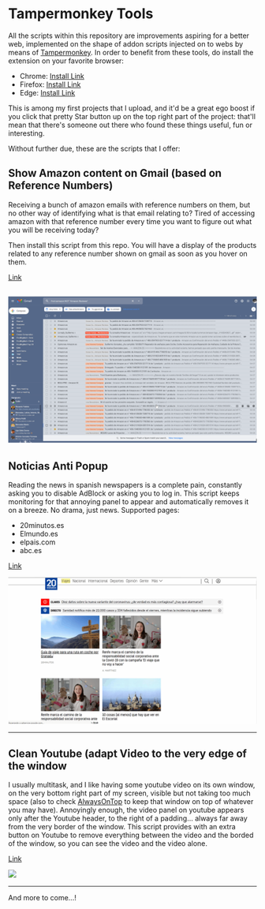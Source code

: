 # Tampermonkey Tools
All the scripts within this repository are improvements aspiring for a better web, implemented on the shape of addon scripts injected on to webs by means of [Tampermonkey](https://en.wikipedia.org/wiki/Tampermonkey).
In order to benefit from these tools, do install the extension on your favorite browser:
 - Chrome: [Install Link](https://chrome.google.com/webstore/detail/tampermonkey/dhdgffkkebhmkfjojejmpbldmpobfkfo?hl=en)
 - Firefox: [Install Link](https://addons.mozilla.org/en-US/firefox/addon/tampermonkey/)
 - Edge: [Install Link](https://microsoftedge.microsoft.com/addons/detail/tampermonkey/iikmkjmpaadaobahmlepeloendndfphd)
 
 This is among my first projects that I upload, and it'd be a great ego boost if you click that pretty Star button up on the top right part of the project: that'll mean that there's someone out there who found these things useful, fun or interesting.
 
 Without further due, these are the scripts that I offer:

## Show Amazon content on Gmail (based on Reference Numbers)
Receiving a bunch of amazon emails with reference numbers on them, but no other way of identifying what is that email relating to? Tired of accessing amazon with that reference number every time you want to figure out what you will be receiving today?

Then install this script from this repo. You will have a display of the products related to any reference number shown on gmail as soon as you hover on them.

[Link](https://github.com/ggonmar/tampermonkey/raw/master/GmailshowAmazonOrders.user.js)

![](src/amazon2gmail.gif)
---
## Noticias Anti Popup
Reading the news in spanish newspapers is a complete pain, constantly asking you to disable AdBlock or asking you to log in.
This script keeps monitoring for that annoying panel to appear and automatically removes it on a breeze. No drama, just news.
Supported pages:
 - 20minutos.es
 - Elmundo.es
 - elpais.com
 - abc.es

[Link](https://github.com/ggonmar/tampermonkey/raw/master/antipopup.user.js)

![](src/cleanNews.gif)

---

## Clean Youtube (adapt Video to the very edge of the window 
I usually multitask, and I like having some youtube video on its own window, on the very bottom right part of my screen, visible but not taking too much space (also to check [AlwaysOnTop](https://www.labnol.org/software/tutorials/keep-window-always-on-top/5213/) to keep that window on top of whatever you may have).
Annoyingly enough, the video panel on youtube appears only after the Youtube header, to the right of a padding... always far away from the very border of the window.
This script provides with an extra button on Youtube to remove everything between the video and the borded of the window, so you can see the video and the video alone.

[Link](https://github.com/ggonmar/tampermonkey/raw/master/cleanyoutube.user.js)

![](src/cleanYoutube.gif)


---

And more to come...!